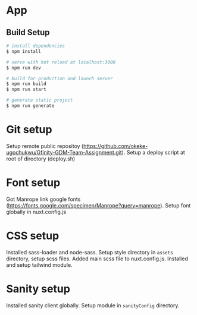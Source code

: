 # App

## Build Setup

```bash
# install dependencies
$ npm install

# serve with hot reload at localhost:3000
$ npm run dev

# build for production and launch server
$ npm run build
$ npm run start

# generate static project
$ npm run generate
```

# Git setup
Setup remote public repositoy (https://github.com/okeke-ugochukwu/Gfinity-GDM-Team-Assignment.git).
Setup a deploy script at root of directory (deploy.sh)

# Font setup 
Got Manrope link google fonts (https://fonts.google.com/specimen/Manrope?query=manrope).
Setup font globally in nuxt.config.js

# CSS setup
Installed sass-loader and node-sass.
Setup style directory in `assets` directory, setup scss files.
Added main scss file to nuxt.config.js.
Installed and setup tailwind module.

# Sanity setup
Installed sanity client globally.
Setup module in `sanityConfig` directory.
